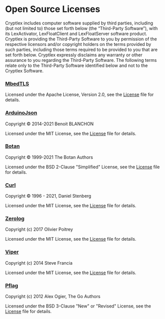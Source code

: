 # Open Source Licenses

Cryptlex includes computer software supplied by third parties, including \(but not limited to\) those set forth below \(the “Third-Party Software”\), with its LexActivator, LexFloatClient and LexFloatServer software product. Cryptlex is providing the Third-Party Software to you by permission of the respective licensors and/or copyright holders on the terms provided by such parties, including those terms required to be provided to you that are set forth below. Cryptlex expressly disclaims any warranty or other assurance to you regarding the Third-Party Software. The following terms relate only to the Third-Party Software identified below and not to the Cryptlex Software.

### [MbedTLS](https://github.com/ARMmbed/mbedtls)

Licensed under the Apache License, Version 2.0, see the [License](https://github.com/ARMmbed/mbedtls/blob/development/LICENSE) file for details.

### [ArduinoJson](https://github.com/bblanchon/ArduinoJson)

Copyright © 2014-2021 Benoit BLANCHON

Licensed under the MIT License, see the [License](https://github.com/bblanchon/ArduinoJson/blob/6.x/LICENSE.md) file for details.

### [Botan](https://github.com/randombit/botan)

Copyright © 1999-2021 The Botan Authors

Licensed under the BSD 2-Clause "Simplified" License, see the [License](https://github.com/randombit/botan/blob/master/license.txt) file for details.

### [Curl](https://github.com/curl/curl)

Copyright © 1996 - 2021, Daniel Stenberg

Licensed under the MIT License, see the [License](https://github.com/curl/curl/blob/master/COPYING) file for details.

### [Zerolog](https://github.com/rs/zerolog)

Copyright \(c\) 2017 Olivier Poitrey

Licensed under the MIT License, see the [License](https://github.com/rs/zerolog/blob/master/LICENSE) file for details.

### [Viper](https://github.com/spf13/viper)

Copyright \(c\) 2014 Steve Francia

Licensed under the MIT License, see the [License](https://github.com/spf13/viper/blob/master/LICENSE) file for details.

### [Pflag](https://github.com/spf13/pflag)

Copyright \(c\) 2012 Alex Ogier, The Go Authors

Licensed under the BSD 3-Clause "New" or "Revised" License, see the [License](https://github.com/spf13/pflag/blob/master/LICENSE) file for details.

### 

